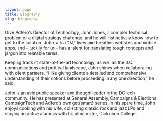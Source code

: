 ```yaml
---
layout: page
title: Biography
slug: biography
---
```


Give Adfero’s Director of Technology, John Jones, a complex technical problem or a digital strategy challenge, and he will instinctively know how to get to the solution. John, a.k.a “JJ,” lives and breathes websites and mobile apps, and – luckily for us -  has a talent for translating tough concepts and jargon into relatable terms.

Keeping track of state-of-the-art technology, as well as the D.C. communications and political landscape, John shines when collaborating with client partners. “I like giving clients a detailed and comprehensive understanding of their options before proceeding in any one direction,” he said.

John is an avid public speaker and thought leader in the DC tech community. He has presented at General Assembly, Campaigns & Elections CampaignTech and Adfero’s own get{smart} series. In his spare time, John enjoys cooking with his wife, collecting classic rock and jazz LPs and staying an active alumnus with his alma mater, Dickinson College.